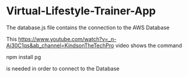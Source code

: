 # Virtual-Lifestyle-Trainer-App

The database.js file contains the connection to the AWS Database

This https://www.youtube.com/watch?v=_n-Ai30C1qs&ab_channel=KindsonTheTechPro video shows the command 

npm install pg

is needed in order to connect to the Database
